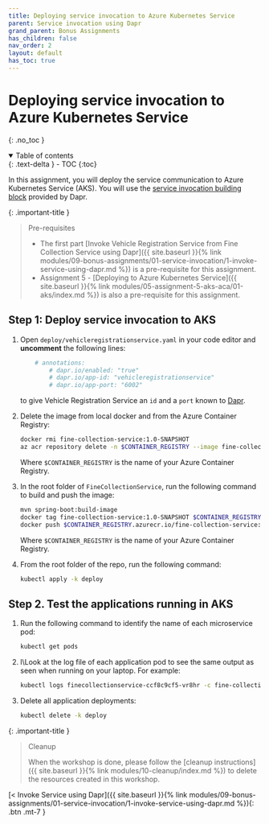```yaml
---
title: Deploying service invocation to Azure Kubernetes Service
parent: Service invocation using Dapr
grand_parent: Bonus Assignments
has_children: false
nav_order: 2
layout: default
has_toc: true
---
```


# Deploying service invocation to Azure Kubernetes Service
    
{: .no_toc }

<details open markdown="block">
  <summary>
    Table of contents
  </summary>
  {: .text-delta }
- TOC
{:toc}
</details>

In this assignment, you will deploy the service communication to Azure Kubernetes Service (AKS). You will use the [service invocation building block](https://docs.dapr.io/developing-applications/building-blocks/service-invocation/service-invocation-overview/) provided by Dapr.

{: .important-title }
> Pre-requisites
>
> * The first part [Invoke Vehicle Registration Service from Fine Collection Service using Dapr]({{ site.baseurl }}{% link modules/09-bonus-assignments/01-service-invocation/1-invoke-service-using-dapr.md %}) is a pre-requisite for this assignment.
> * Assignment 5 - [Deploying to Azure Kubernetes Service]({{ site.baseurl }}{% link modules/05-assignment-5-aks-aca/01-aks/index.md %}) is also a pre-requisite for this assignment.
> 

## Step 1: Deploy service invocation to AKS

1. Open `deploy/vehicleregistrationservice.yaml` in your code editor and **uncomment** the following lines:

    ```yaml
        # annotations:
            # dapr.io/enabled: "true"
            # dapr.io/app-id: "vehicleregistrationservice"
            # dapr.io/app-port: "6002"
    ```

    to give Vehicle Registration Service an `id` and a `port` known to [Dapr](https://docs.dapr.io/operations/hosting/kubernetes/kubernetes-overview/#adding-dapr-to-a-kubernetes-deployment).

1. Delete the image from local docker and from the Azure Container Registry:

    ```bash
    docker rmi fine-collection-service:1.0-SNAPSHOT
    az acr repository delete -n $CONTAINER_REGISTRY --image fine-collection-service:latest
    ```

    Where `$CONTAINER_REGISTRY` is the name of your Azure Container Registry.

1. In the root folder of `FineCollectionService`, run the following command to build and push the image:

    ```bash
    mvn spring-boot:build-image
    docker tag fine-collection-service:1.0-SNAPSHOT $CONTAINER_REGISTRY.azurecr.io/fine-collection-service:latest
    docker push $CONTAINER_REGISTRY.azurecr.io/fine-collection-service:latest
    ```

    Where `$CONTAINER_REGISTRY` is the name of your Azure Container Registry.

1. From the root folder of the repo, run the following command:

    ```bash
    kubectl apply -k deploy
    ```

## Step 2. Test the applications running in AKS

1. Run the following command to identify the name of each microservice pod:

    ```bash
    kubectl get pods
    ```

1. l\Look at the log file of each application pod to see the same output as seen when running on your laptop. For example:

    ```bash
    kubectl logs finecollectionservice-ccf8c9cf5-vr8hr -c fine-collection-service
    ```

1. Delete all application deployments:

    ```bash
    kubectl delete -k deploy
    ```

{: .important-title }
> Cleanup
>
> When the workshop is done, please follow the [cleanup instructions]({{ site.baseurl }}{% link modules/10-cleanup/index.md %}) to delete the resources created in this workshop.
> 

<!-- ----------------------------- NAVIGATION ------------------------------ -->

<span class="fs-3">
[< Invoke Service using Dapr]({{ site.baseurl }}{% link modules/09-bonus-assignments/01-service-invocation/1-invoke-service-using-dapr.md %}){: .btn .mt-7 }
</span>
